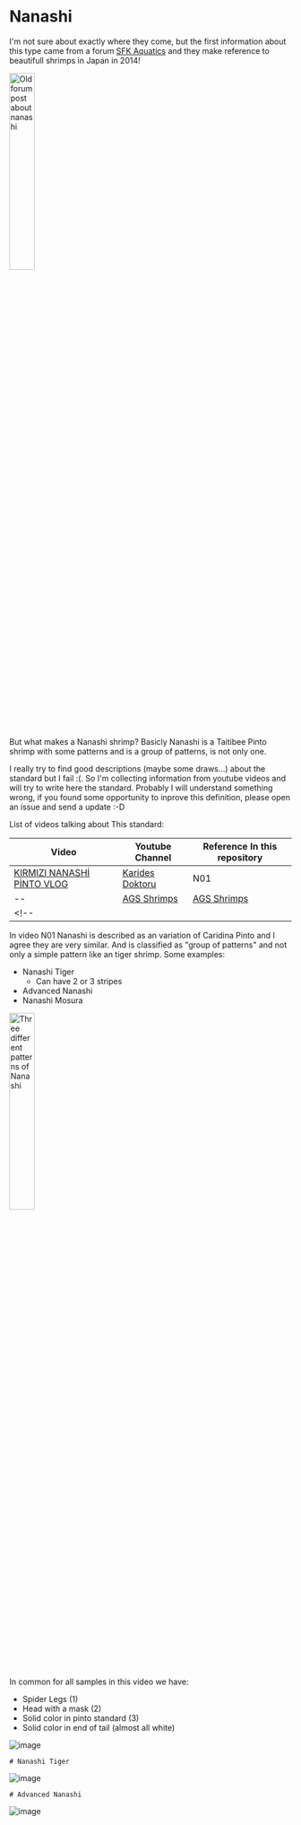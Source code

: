 # Nanashi

I'm not sure about exactly where they come, but the first information about this type came from a forum [SFK Aquatics](https://skfaquatics.com/forum/forums/topic/6137-new-types-of-shrimp-appeared/) and they make reference to beautifull shrimps in Japan in 2014!

<img src="https://user-images.githubusercontent.com/3518964/233577634-3adc3129-0986-48e8-a69a-8d064c81dece.png" widht="30%" height="30%" title="Old forum post about nanashi">

But what makes a Nanashi shrimp? Basicly Nanashi is a Taitibee Pinto shrimp with some patterns and is a group of patterns, is not only one.

I really try to find good descriptions (maybe some draws...) about the standard but I fail :(. So I'm collecting information from youtube videos and will try to write here the standard. Probably I will understand something wrong, if you found some opportunity to inprove this definition, please open an issue and send a update :-D 

List of videos talking about This standard:

| Video | Youtube Channel | Reference In this repository  |
|---|---|---|
| [KIRMIZI NANASHİ PİNTO VLOG](https://www.youtube.com/watch?v=7xaiyCQGLzk)  | [Karides Doktoru](https://www.youtube.com/@KaridesDoktoru)  | N01 |
-- | [AGS Shrimps](https://www.youtube.com/watch?v=Abt3jfERAeI)  | [AGS Shrimps](https://www.youtube.com/@agsshrimps776)  | N02 |
<!-- | []()  | []()  | Nnn | -->

In video N01 Nanashi is described as an variation of Caridina Pinto and I agree they are very similar. And is classified as "group of patterns" and not only a simple pattern like an tiger shrimp. Some examples:
- Nanashi Tiger
    - Can have 2 or 3 stripes
- Advanced Nanashi
- Nanashi Mosura

<img src="https://user-images.githubusercontent.com/3518964/233584955-cae1addf-c31d-49c8-8d38-0b8d65982152.png" widht="30%" height="30%" title="Three different patterns of Nanashi">

In common for all samples in this video we have:
- Spider Legs (1)
- Head with a mask (2)
- Solid color in pinto standard (3)
- Solid color in end of tail (almost all white)

![image](https://user-images.githubusercontent.com/3518964/233586098-adc38b96-dddb-4a83-b50c-fbc6e7e2274b.png)


    # Nanashi Tiger
![image](https://user-images.githubusercontent.com/3518964/233587602-d4f6c7d8-2af1-4513-b209-a9d24104132c.png)

    # Advanced Nanashi
![image](https://user-images.githubusercontent.com/3518964/233586896-519236fb-e211-4403-bddc-c3f583eec92b.png)


<!--
<img src="" widht="30%" height="30%" title="">
-->


